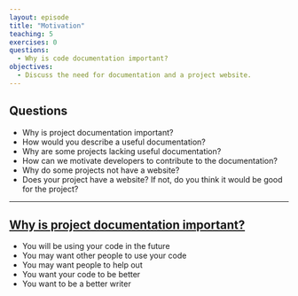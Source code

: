 ```yaml
---
layout: episode
title: "Motivation"
teaching: 5
exercises: 0
questions:
  - Why is code documentation important?
objectives:
  - Discuss the need for documentation and a project website.
---
```


## Questions

- Why is project documentation important?
- How would you describe a useful documentation?
- Why are some projects lacking useful documentation?
- How can we motivate developers to contribute to the documentation?
- Why do some projects not have a website?
- Does your project have a website? If not, do you think it would be good for
  the project?

---

## [Why is project documentation important?](http://www.writethedocs.org/guide/writing/beginners-guide-to-docs/)
- You will be using your code in the future
- You may want other people to use your code
- You may want people to help out
- You want your code to be better
- You want to be a better writer

